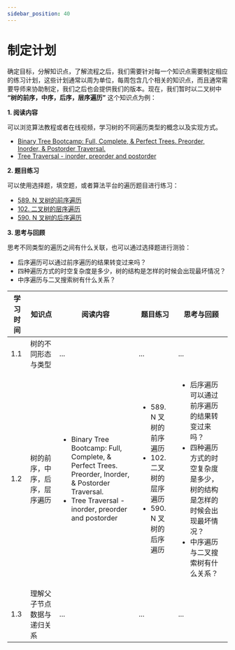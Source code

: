 ```yaml
---
sidebar_position: 40
---
```


# 制定计划

确定目标，分解知识点，了解流程之后，我们需要针对每一个知识点需要制定相应的练习计划，这些计划通常以周为单位，每周包含几个相关的知识点，而且通常需要导师来协助制定，我们之后也会提供我们的版本。现在，我们暂时以二叉树中 **“树的前序，中序，后序，层序遍历”** 这个知识点为例：

**1. 阅读内容**

可以浏览算法教程或者在线视频，学习树的不同遍历类型的概念以及实现方式。

- [Binary Tree Bootcamp: Full, Complete, & Perfect Trees. Preorder, Inorder, & Postorder Traversal.](https://www.youtube.com/watch?v=BHB0B1jFKQc)
- [Tree Traversal - inorder, preorder and postorder](https://www.programiz.com/dsa/tree-traversal)

**2. 题目练习**

可以使用选择题，填空题，或者算法平台的遍历题目进行练习：

- [589. N 叉树的前序遍历](https://leetcode-cn.com/problems/n-ary-tree-preorder-traversal/)
- [102. 二叉树的层序遍历](https://leetcode-cn.com/problems/binary-tree-level-order-traversal/)
- [590. N 叉树的后序遍历](https://leetcode-cn.com/problems/n-ary-tree-postorder-traversal/)

**3. 思考与回顾**

思考不同类型的遍历之间有什么关联，也可以通过选择题进行测验：

- 后序遍历可以通过前序遍历的结果转变过来吗？
- 四种遍历方式的时空复杂度是多少，树的结构是怎样的时候会出现最坏情况？
- 中序遍历与二叉搜索树有什么关系？

| 学习时间  | 知识点       | 阅读内容                                    |  题目练习     | 思考与回顾
| ----|--------------| -----------------------|----------------| --------------        |
| 1.1 | 树的不同形态与类型    | ...   | ...             | ... |
| 1.2 | 树的前序，中序，后序，层序遍历    | <ul><li>Binary Tree Bootcamp: Full, Complete, & Perfect Trees. Preorder, Inorder, & Postorder Traversal.</li><li>Tree Traversal - inorder, preorder and postorder</li></ul>   | <ul><li>589. N 叉树的前序遍历</li><li>102. 二叉树的层序遍历</li><li>590. N 叉树的后序遍历</li></ul>             | <ul><li>后序遍历可以通过前序遍历的结果转变过来吗？</li><li>四种遍历方式的时空复杂度是多少，树的结构是怎样的时候会出现最坏情况？</li><li>中序遍历与二叉搜索树有什么关系？</li></ul> |
| 1.3 | 理解父子节点数据与递归关系    | ...   | ...             | ... |

